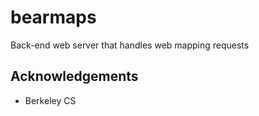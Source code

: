 # bearmaps
Back-end web server that handles web mapping requests

## Acknowledgements
- Berkeley CS
